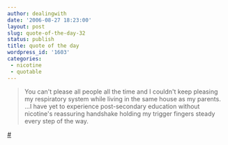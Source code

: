 ```yaml
---
author: dealingwith
date: '2006-08-27 18:23:00'
layout: post
slug: quote-of-the-day-32
status: publish
title: quote of the day
wordpress_id: '1603'
categories:
 - nicotine
 - quotable
---
```


> You can't please all people all the time and I couldn't keep pleasing my
respiratory system while living in the same house as my parents. ...I have yet
to experience post-secondary education without nicotine's reassuring handshake
holding my trigger fingers steady every step of the way.

[#][1]

   [1]: http://cluck1000.livejournal.com/85407.html?nc=1&style=mine

